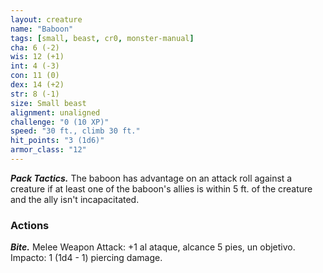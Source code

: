 ```yaml
---
layout: creature
name: "Baboon"
tags: [small, beast, cr0, monster-manual]
cha: 6 (-2)
wis: 12 (+1)
int: 4 (-3)
con: 11 (0)
dex: 14 (+2)
str: 8 (-1)
size: Small beast
alignment: unaligned
challenge: "0 (10 XP)"
speed: "30 ft., climb 30 ft."
hit_points: "3 (1d6)"
armor_class: "12"
---
```


***Pack Tactics.*** The baboon has advantage on an attack roll against a creature if at least one of the baboon's allies is within 5 ft. of the creature and the ally isn't incapacitated.

### Actions

***Bite.*** Melee Weapon Attack: +1 al ataque, alcance 5 pies, un objetivo. Impacto: 1 (1d4 - 1) piercing damage.